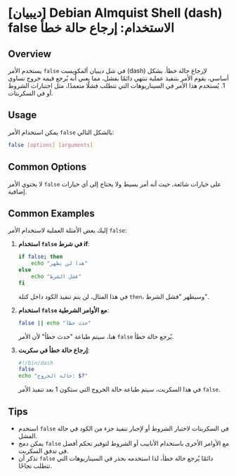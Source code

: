 # [ديبيان] Debian Almquist Shell (dash) false الاستخدام: إرجاع حالة خطأ

## Overview
يستخدم الأمر `false` في شل ديبيان ألمكويست (dash) لإرجاع حالة خطأ. بشكل أساسي، يقوم الأمر بتنفيذ عملية تنتهي دائمًا بفشل، مما يعني أنه يُرجع قيمة خروج تساوي 1. يُستخدم هذا الأمر في السيناريوهات التي تتطلب فشلًا متعمدًا، مثل اختبارات الشروط أو في السكربتات.

## Usage
يمكن استخدام الأمر `false` بالشكل التالي:

```bash
false [options] [arguments]
```

## Common Options
لا يحتوي الأمر `false` على خيارات شائعة، حيث أنه أمر بسيط ولا يحتاج إلى أي خيارات إضافية.

## Common Examples
إليك بعض الأمثلة العملية لاستخدام الأمر `false`:

1. **استخدام `false` في شرط if**:
   ```bash
   if false; then
       echo "هذا لن يظهر"
   else
       echo "فشل الشرط"
   fi
   ```
   في هذا المثال، لن يتم تنفيذ الكود داخل كتلة `then`، وسيظهر "فشل الشرط".

2. **استخدام `false` مع الأوامر الشرطية**:
   ```bash
   false || echo "حدث خطأ"
   ```
   هنا، سيتم طباعة "حدث خطأ" لأن الأمر `false` يُرجع حالة خطأ.

3. **إرجاع حالة خطأ في سكربت**:
   ```bash
   #!/bin/dash
   false
   echo "حالة الخروج: $?"
   ```
   في هذا السكربت، سيتم طباعة حالة الخروج التي ستكون 1 بعد تنفيذ الأمر `false`.

## Tips
- استخدم `false` في السكربتات لاختبار الشروط أو لإجبار تنفيذ جزء من الكود في حالة الفشل.
- يمكن دمج `false` مع الأوامر الأخرى باستخدام الأنابيب أو الشروط لتوفير تحكم أفضل في تدفق السكربت.
- تذكر أن `false` دائمًا يُرجع حالة خطأ، لذا استخدمه بحذر في السيناريوهات التي تتطلب نجاحًا.